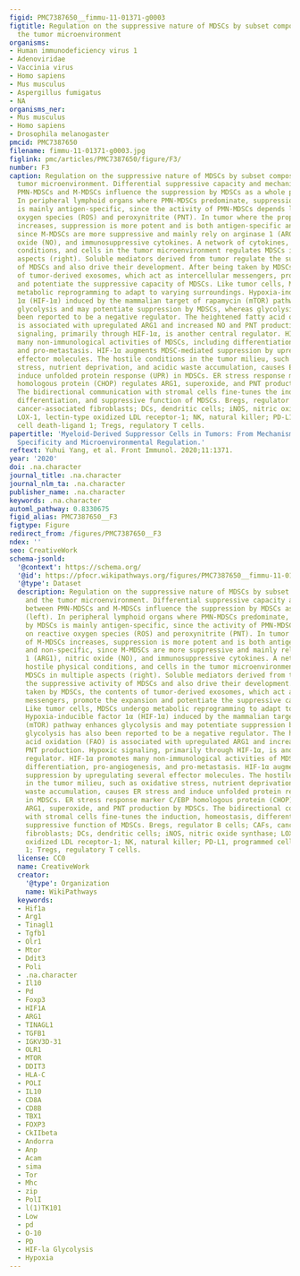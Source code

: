 ```yaml
---
figid: PMC7387650__fimmu-11-01371-g0003
figtitle: Regulation on the suppressive nature of MDSCs by subset composition and
  the tumor microenvironment
organisms:
- Human immunodeficiency virus 1
- Adenoviridae
- Vaccinia virus
- Homo sapiens
- Mus musculus
- Aspergillus fumigatus
- NA
organisms_ner:
- Mus musculus
- Homo sapiens
- Drosophila melanogaster
pmcid: PMC7387650
filename: fimmu-11-01371-g0003.jpg
figlink: pmc/articles/PMC7387650/figure/F3/
number: F3
caption: Regulation on the suppressive nature of MDSCs by subset composition and the
  tumor microenvironment. Differential suppressive capacity and mechanism(s) between
  PMN-MDSCs and M-MDSCs influence the suppression by MDSCs as a whole population (left).
  In peripheral lymphoid organs where PMN-MDSCs predominate, suppression by MDSCs
  is mainly antigen-specific, since the activity of PMN-MDSCs depends largely on reactive
  oxygen species (ROS) and peroxynitrite (PNT). In tumor where the proportion of M-MDSCs
  increases, suppression is more potent and is both antigen-specific and non-specific,
  since M-MDSCs are more suppressive and mainly rely on arginase 1 (ARG1), nitric
  oxide (NO), and immunosuppressive cytokines. A network of cytokines, hostile physical
  conditions, and cells in the tumor microenvironment regulates MDSCs in multiple
  aspects (right). Soluble mediators derived from tumor regulate the suppressive activity
  of MDSCs and also drive their development. After being taken by MDSCs, the contents
  of tumor-derived exosomes, which act as intercellular messengers, promote the expansion
  and potentiate the suppressive capacity of MDSCs. Like tumor cells, MDSCs undergo
  metabolic reprogramming to adapt to varying surroundings. Hypoxia-inducible factor
  1α (HIF-1α) induced by the mammalian target of rapamycin (mTOR) pathway enhances
  glycolysis and may potentiate suppression by MDSCs, whereas glycolysis has also
  been reported to be a negative regulator. The heightened fatty acid oxidation (FAO)
  is associated with upregulated ARG1 and increased NO and PNT production. Hypoxic
  signaling, primarily through HIF-1α, is another central regulator. HIF-1α promotes
  many non-immunological activities of MDSCs, including differentiation, pro-angiogenesis,
  and pro-metastasis. HIF-1α augments MDSC-mediated suppression by upregulating several
  effector molecules. The hostile conditions in the tumor milieu, such as oxidative
  stress, nutrient deprivation, and acidic waste accumulation, causes ER stress and
  induce unfolded protein response (UPR) in MDSCs. ER stress response marker C/EBP
  homologous protein (CHOP) regulates ARG1, superoxide, and PNT production by MDSCs.
  The bidirectional communication with stromal cells fine-tunes the induction, homeostasis,
  differentiation, and suppressive function of MDSCs. Bregs, regulator B cells; CAFs,
  cancer-associated fibroblasts; DCs, dendritic cells; iNOS, nitric oxide synthase;
  LOX-1, lectin-type oxidized LDL receptor-1; NK, natural killer; PD-L1, programmed
  cell death-ligand 1; Tregs, regulatory T cells.
papertitle: 'Myeloid-Derived Suppressor Cells in Tumors: From Mechanisms to Antigen
  Specificity and Microenvironmental Regulation.'
reftext: Yuhui Yang, et al. Front Immunol. 2020;11:1371.
year: '2020'
doi: .na.character
journal_title: .na.character
journal_nlm_ta: .na.character
publisher_name: .na.character
keywords: .na.character
automl_pathway: 0.8330675
figid_alias: PMC7387650__F3
figtype: Figure
redirect_from: /figures/PMC7387650__F3
ndex: ''
seo: CreativeWork
schema-jsonld:
  '@context': https://schema.org/
  '@id': https://pfocr.wikipathways.org/figures/PMC7387650__fimmu-11-01371-g0003.html
  '@type': Dataset
  description: Regulation on the suppressive nature of MDSCs by subset composition
    and the tumor microenvironment. Differential suppressive capacity and mechanism(s)
    between PMN-MDSCs and M-MDSCs influence the suppression by MDSCs as a whole population
    (left). In peripheral lymphoid organs where PMN-MDSCs predominate, suppression
    by MDSCs is mainly antigen-specific, since the activity of PMN-MDSCs depends largely
    on reactive oxygen species (ROS) and peroxynitrite (PNT). In tumor where the proportion
    of M-MDSCs increases, suppression is more potent and is both antigen-specific
    and non-specific, since M-MDSCs are more suppressive and mainly rely on arginase
    1 (ARG1), nitric oxide (NO), and immunosuppressive cytokines. A network of cytokines,
    hostile physical conditions, and cells in the tumor microenvironment regulates
    MDSCs in multiple aspects (right). Soluble mediators derived from tumor regulate
    the suppressive activity of MDSCs and also drive their development. After being
    taken by MDSCs, the contents of tumor-derived exosomes, which act as intercellular
    messengers, promote the expansion and potentiate the suppressive capacity of MDSCs.
    Like tumor cells, MDSCs undergo metabolic reprogramming to adapt to varying surroundings.
    Hypoxia-inducible factor 1α (HIF-1α) induced by the mammalian target of rapamycin
    (mTOR) pathway enhances glycolysis and may potentiate suppression by MDSCs, whereas
    glycolysis has also been reported to be a negative regulator. The heightened fatty
    acid oxidation (FAO) is associated with upregulated ARG1 and increased NO and
    PNT production. Hypoxic signaling, primarily through HIF-1α, is another central
    regulator. HIF-1α promotes many non-immunological activities of MDSCs, including
    differentiation, pro-angiogenesis, and pro-metastasis. HIF-1α augments MDSC-mediated
    suppression by upregulating several effector molecules. The hostile conditions
    in the tumor milieu, such as oxidative stress, nutrient deprivation, and acidic
    waste accumulation, causes ER stress and induce unfolded protein response (UPR)
    in MDSCs. ER stress response marker C/EBP homologous protein (CHOP) regulates
    ARG1, superoxide, and PNT production by MDSCs. The bidirectional communication
    with stromal cells fine-tunes the induction, homeostasis, differentiation, and
    suppressive function of MDSCs. Bregs, regulator B cells; CAFs, cancer-associated
    fibroblasts; DCs, dendritic cells; iNOS, nitric oxide synthase; LOX-1, lectin-type
    oxidized LDL receptor-1; NK, natural killer; PD-L1, programmed cell death-ligand
    1; Tregs, regulatory T cells.
  license: CC0
  name: CreativeWork
  creator:
    '@type': Organization
    name: WikiPathways
  keywords:
  - Hif1a
  - Arg1
  - Tinagl1
  - Tgfb1
  - Olr1
  - Mtor
  - Ddit3
  - Poli
  - .na.character
  - Il10
  - Pd
  - Foxp3
  - HIF1A
  - ARG1
  - TINAGL1
  - TGFB1
  - IGKV3D-31
  - OLR1
  - MTOR
  - DDIT3
  - HLA-C
  - POLI
  - IL10
  - CD8A
  - CD8B
  - TBX1
  - FOXP3
  - CkIIbeta
  - Andorra
  - Anp
  - Acam
  - sima
  - Tor
  - Mhc
  - zip
  - PolI
  - l(1)TK101
  - Low
  - pd
  - O-10
  - PD
  - HIF-la Glycolysis
  - Hypoxia
---
```

